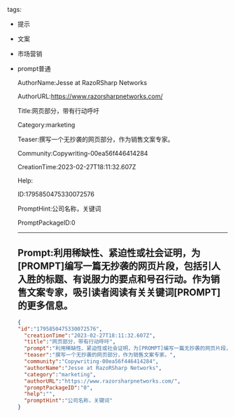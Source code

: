   tags: 
- 提示
- 文案
- 市场营销
- prompt普通

  AuthorName:Jesse at RazoRSharp Networks

  AuthorURL:https://www.razorsharpnetworks.com/

  Title:网页部分，带有行动呼吁

  Category:marketing

  Teaser:撰写一个无抄袭的网页部分，作为销售文案专家。

  Community:Copywriting-00ea56f446414284

  CreationTime:2023-02-27T18:11:32.607Z

  Help:

  ID:1795850475330072576

  PromptHint:公司名称，关键词

  PromptPackageID:0

  ---

  ## Prompt:利用稀缺性、紧迫性或社会证明，为[PROMPT]编写一篇无抄袭的网页片段，包括引人入胜的标题、有说服力的要点和号召行动。作为销售文案专家，吸引读者阅读有关关键词[PROMPT]的更多信息。

  ```json
  {
  "id":"1795850475330072576",
    "creationTime":"2023-02-27T18:11:32.607Z",
    "title":"网页部分，带有行动呼吁",
    "prompt":"利用稀缺性、紧迫性或社会证明，为[PROMPT]编写一篇无抄袭的网页片段，包括引人入胜的标题、有说服力的要点和号召行动。作为销售文案专家，吸引读者阅读有关关键词[PROMPT]的更多信息。",
    "teaser":"撰写一个无抄袭的网页部分，作为销售文案专家。",
    "community":"Copywriting-00ea56f446414284",
    "authorName":"Jesse at RazoRSharp Networks",
    "category":"marketing",
    "authorURL":"https://www.razorsharpnetworks.com/",
    "promptPackageID":"0",
    "help":"",
    "promptHint":"公司名称，关键词"
  }
  ```
